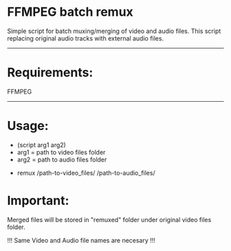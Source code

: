 # FFMPEG batch remux

Simple script for batch muxing/merging of video and audio files.
This script replacing original audio tracks with external audio files.
___________________


# Requirements:
FFMPEG
___________________


# Usage:

-  (script arg1 arg2)  
-  arg1 = path to video files folder
-  arg2 = path to audio files folder
+   remux    /path-to-video_files/    /path-to-audio_files/


# Important:

Merged files will be stored in "remuxed" folder under original video files folder.

!!! Same Video and Audio file names are necesary !!!
